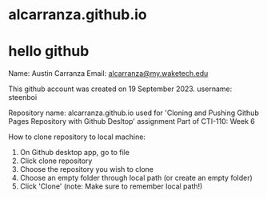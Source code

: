 # alcarranza.github.io
# hello github

Name: Austin Carranza
Email: alcarranza@my.waketech.edu

This github account was created on 19 September 2023.
username: steenboi

Repository name: alcarranza.github.io
used for 'Cloning and Pushing Github Pages Repository with Github Desltop' assignment
Part of CTI-110: Week 6

How to clone repository to local machine:
1. On Github desktop app, go to file
2. Click clone repository
3. Choose the repository you wish to clone
4. Choose an empty folder through local path (or create an empty folder)
5. Click 'Clone'
   (note: Make sure to remember local path!)